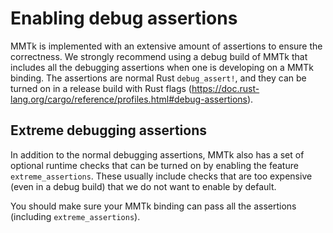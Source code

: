 # Enabling debug assertions

MMTk is implemented with an extensive amount of assertions to ensure the correctness.
We strongly recommend using a debug build of MMTk that includes all the debugging assertions
when one is developing on a MMTk binding. The assertions are normal Rust `debug_assert!`,
and they can be turned on in a release build with Rust flags (https://doc.rust-lang.org/cargo/reference/profiles.html#debug-assertions).

## Extreme debugging assertions

In addition to the normal debugging assertions, MMTk also has a set of
optional runtime checks that can be turned on by enabling the feature `extreme_assertions`.
These usually include checks that are too expensive (even in a debug build) that we do not
want to enable by default.

You should make sure your MMTk binding can pass all the assertions (including `extreme_assertions`).
